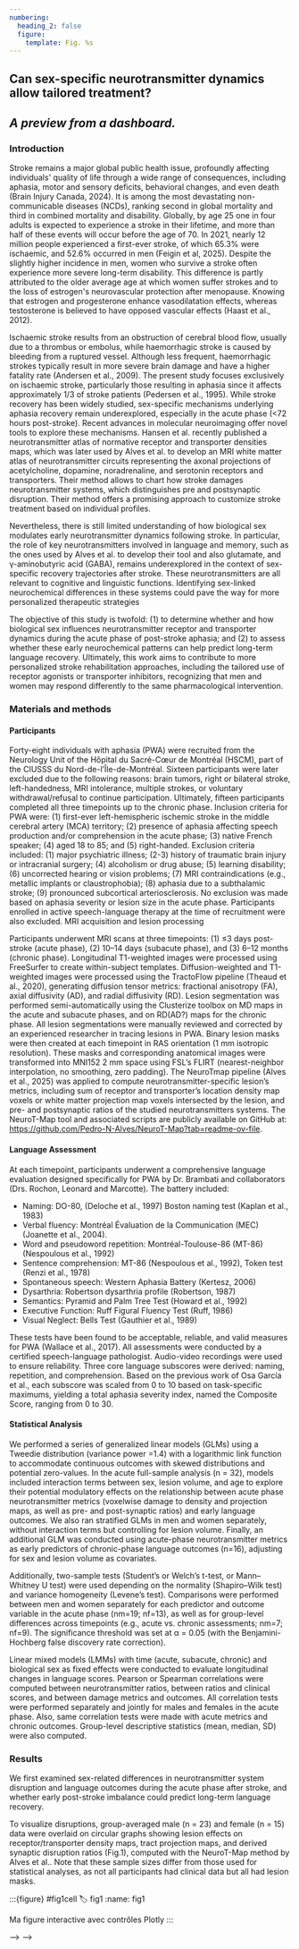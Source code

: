 ```yaml
---
numbering:
  heading_2: false
  figure:
    template: Fig. %s
---
```


## Can sex-specific neurotransmitter dynamics allow tailored treatment? 

## *A preview from a dashboard.*

### Introduction

Stroke remains a major global public health issue, profoundly affecting individuals' quality of life through a wide range of consequences, including aphasia, motor and sensory deficits, behavioral changes, and even death (Brain Injury Canada, 2024). It is among the most devastating non-communicable diseases (NCDs), ranking second in global mortality and third in combined mortality and disability. Globally, by age 25 one in four adults is expected to experience a stroke in their lifetime, and more than half of these events will occur before the age of 70. In 2021, nearly 12 million people experienced a first-ever stroke, of which 65.3% were ischaemic, and 52.6% occurred in men (Feigin et al, 2025). Despite the slightly higher incidence in men, women who survive a stroke often experience more severe long-term disability. This difference is partly attributed to the older average age at which women suffer strokes and to the loss of estrogen's neurovascular protection after menopause. Knowing that estrogen and progesterone enhance vasodilatation effects, whereas testosterone is believed to have opposed vascular effects (Haast et al., 2012).

Ischaemic stroke results from an obstruction of cerebral blood flow, usually due to a thrombus or embolus, while haemorrhagic stroke is caused by bleeding from a ruptured vessel. Although less frequent, haemorrhagic strokes typically result in more severe brain damage and have a higher fatality rate (Andersen et al., 2009). The present study focuses exclusively on ischaemic stroke, particularly those resulting in aphasia since it affects approximately 1/3 of stroke patients (Pedersen et al., 1995). While stroke recovery has been widely studied, sex-specific mechanisms underlying aphasia recovery remain underexplored, especially in the acute phase (<72 hours post-stroke). 
Recent advances in molecular neuroimaging offer novel tools to explore these mechanisms. Hansen et al. recently published a neurotransmitter atlas of normative receptor and transporter densities maps, which was later used by Alves et al. to develop an MRI white matter atlas of neurotransmitter circuits representing the axonal projections of acetylcholine, dopamine, noradrenaline, and serotonin receptors and transporters. Their method allows to chart how stroke damages neurotransmitter systems, which distinguishes pre and postsynaptic disruption. Their method offers a promising approach to customize stroke treatment based on individual profiles.

Nevertheless, there is still limited understanding of how biological sex modulates early neurotransmitter dynamics following stroke. In particular, the role of key neurotransmitters involved in language and memory, such as the ones used by Alves et al. to develop their tool and also glutamate, and γ-aminobutyric acid (GABA), remains underexplored in the context of sex-specific recovery trajectories after stroke. These neurotransmitters are all relevant to cognitive and linguistic functions. Identifying sex-linked neurochemical differences in these systems could pave the way for more personalized therapeutic strategies

The objective of this study is twofold: (1) to determine whether and how biological sex influences neurotransmitter receptor and transporter dynamics during the acute phase of post-stroke aphasia; and (2) to assess whether these early neurochemical patterns can help predict long-term language recovery. Ultimately, this work aims to contribute to more personalized stroke rehabilitation approaches, including the tailored use of receptor agonists or transporter inhibitors, recognizing that men and women may respond differently to the same pharmacological intervention.

### Materials and methods

#### Participants

Forty-eight individuals with aphasia (PWA) were recruited from the Neurology Unit of the Hôpital du Sacré-Cœur de Montréal (HSCM), part of the CIUSSS du Nord-de-l’Île-de-Montréal. Sixteen participants were later excluded due to the following reasons: brain tumors, right or bilateral stroke, left-handedness, MRI intolerance, multiple strokes, or voluntary withdrawal/refusal to continue participation. Ultimately, fifteen participants completed all three timepoints up to the chronic phase.
Inclusion criteria for PWA were: (1) first-ever left-hemispheric ischemic stroke in the middle cerebral artery (MCA) territory; (2) presence of aphasia affecting speech production and/or comprehension in the acute phase; (3) native French speaker; (4) aged 18 to 85; and (5) right-handed. Exclusion criteria included: (1) major psychiatric illness; (2-3) history of traumatic brain injury or intracranial surgery; (4) alcoholism or drug abuse; (5) learning disability; (6) uncorrected hearing or vision problems; (7) MRI contraindications (e.g., metallic implants or claustrophobia); (8) aphasia due to a subthalamic stroke; (9) pronounced subcortical arteriosclerosis. No exclusion was made based on aphasia severity or lesion size in the acute phase. Participants enrolled in active speech-language therapy at the time of recruitment were also excluded.
MRI acquisition and lesion processing

Participants underwent MRI scans at three timepoints: (1) ≤3 days post-stroke (acute phase), (2) 10–14 days (subacute phase), and (3) 6–12 months (chronic phase). Longitudinal T1-weighted images were processed using FreeSurfer to create within-subject templates. Diffusion-weighted and T1-weighted images were processed using the TractoFlow pipeline (Theaud et al., 2020), generating diffusion tensor metrics: fractional anisotropy (FA), axial diffusivity (AD), and radial diffusivity (RD).
Lesion segmentation was performed semi-automatically using the Clusterize toolbox on MD maps in the acute and subacute phases, and on RD(AD?) maps for the chronic phase. All lesion segmentations were manually reviewed and corrected by an experienced researcher in tracing lesions in PWA. Binary lesion masks were then created at each timepoint in RAS orientation (1 mm isotropic resolution). These masks and corresponding anatomical images were transformed into MNI152 2 mm space using FSL’s FLIRT (nearest-neighbor interpolation, no smoothing, zero padding). The NeuroTmap pipeline (Alves et al., 2025) was applied to compute neurotransmitter-specific lesion’s metrics, including sum of receptor and transporter’s location density map voxels or white matter projection map voxels intersected by the lesion, and pre- and postsynaptic ratios of the studied neurotransmitters systems. The NeuroT-Map tool and associated scripts are publicly available on GitHub at: https://github.com/Pedro-N-Alves/NeuroT-Map?tab=readme-ov-file. 

#### Language Assessment

At each timepoint, participants underwent a comprehensive language evaluation designed specifically for PWA by Dr. Brambati and collaborators (Drs. Rochon, Leonard and Marcotte). The battery included:

- Naming: DO-80, (Deloche et al., 1997) Boston naming test (Kaplan et al., 1983)
- Verbal fluency:  Montréal Évaluation de la Communication (MEC) (Joanette et al., 2004). 
- Word and pseudoword repetition: Montréal-Toulouse-86 (MT-86) (Nespoulous et al., 1992)
- Sentence comprehension: MT-86 (Nespoulous et al., 1992), Token test (Renzi et al., 1978)
- Spontaneous speech: Western Aphasia Battery (Kertesz, 2006)
- Dysarthria: Robertson dysarthria profile (Robertson, 1987)
- Semantics: Pyramid and Palm Tree Test (Howard et al., 1992)
- Executive Function: Ruff Figural Fluency Test (Ruff, 1986)
- Visual Neglect: Bells Test (Gauthier et al., 1989)

These tests have been found to be acceptable, reliable, and valid measures for PWA (Wallace et al., 2017). All assessments were conducted by a certified speech-language pathologist. Audio-video recordings were used to ensure reliability. Three core language subscores were derived: naming, repetition, and comprehension. Based on the previous work of Osa García et al., each subscore was scaled from 0 to 10 based on task-specific maximums, yielding a total aphasia severity index, named the Composite Score, ranging from 0 to 30.

#### Statistical Analysis 

We performed a series of generalized linear models (GLMs) using a Tweedie distribution (variance power =1.4) with a logarithmic link function to accommodate continuous outcomes with skewed distributions and potential zero-values. In the acute full-sample analysis (n = 32), models included interaction terms between sex, lesion volume, and age to explore their potential modulatory effects on the relationship between acute phase neurotransmitter metrics (voxelwise damage to density and projection maps, as well as pre- and post-synaptic ratios) and early language outcomes. We also ran stratified GLMs in men and women separately, without interaction terms but controlling for lesion volume. Finally, an additional GLM was conducted using acute-phase neurotransmitter metrics as early predictors of chronic-phase language outcomes (n=16), adjusting for sex and lesion volume as covariates.

Additionally, two-sample tests (Student’s or Welch’s t-test, or Mann–Whitney U test) were used depending on the normality (Shapiro–Wilk test) and variance homogeneity (Levene’s test). Comparisons were performed between men and women separately for each predictor and outcome variable in the acute phase (nm=19; nf=13), as well as for group-level differences across timepoints (e.g., acute vs. chronic assessments; nm=7; nf=9). The significance threshold was set at α = 0.05 (with the Benjamini-Hochberg false discovery rate correction).

Linear mixed models (LMMs) with time (acute, subacute, chronic) and biological sex as fixed effects were conducted to evaluate longitudinal changes in language scores. Pearson or Spearman correlations were computed between neurotransmitter ratios, between ratios and clinical scores, and between damage metrics and outcomes. All correlation tests were performed separately and jointly for males and females in the acute phase. Also, same correlation tests were made with acute metrics and chronic outcomes. Group-level descriptive statistics (mean, median, SD) were also computed.

### Results

We first examined sex-related differences in neurotransmitter system disruption and language outcomes during the acute phase after stroke, and whether early post-stroke imbalance could predict long-term language recovery.

To visualize disruptions, group-averaged male (n = 23) and female (n = 15) data were overlaid on circular graphs showing lesion effects on receptor/transporter density maps, tract projection maps, and derived synaptic disruption ratios (Fig.1), computed with the NeuroT-Map method by Alves et al.. Note that these sample sizes differ from those used for statistical analyses, as not all participants had clinical data but all had lesion masks.

:::{figure} #fig1cell
:label: fig1
:name: fig1

Ma figure interactive avec contrôles Plotly
:::


<!-- [Voir Figure 1 interactive] https://mybinder.org/v2/gh/moranebienvenu/stroke_article/tree/main/HEAD?urlpath=%2Fdoc%2Ftree%2Fcontent%2Ffigure_1.ipynb -->

<!-- [](https://doi.org/10.31219/osf.io/h89js) -->
<!-- :::{figure} static/banner.jpg -->

<!-- A funny take on the difference between articles with code and articles from code.
:::

Let's see how directives work with a simple example by rendering a video from an external source:

:::{iframe} https://cdn.curvenote.com/0191bd75-1494-72f5-b48a-a0aaad296e4c/public/links-8237f1bb937ea247c2875ad14e560512.mp4
:label: figvid
:width: 100%

Video reused from [mystmd.org](https://mystmd.org) (CC-BY-4.0, [source](https://mystmd.org/guide)).
:::

Yet, the main purpose of this article is to not to showcase all the [authoring tools](https://mystmd.org/guide/typography) available in MyST Markdown, but rather to provide a simple template to get you started with your own article to publish on NeuroLibre.


:::{seealso}
You can refer to the [MyST Guide](https://mystmd.org/guide/typography) to see all the cool stuff you can do with MyST Markdown, such as creating a `mermaid` diagram like this:


Or you can see how hover-over links work for [wikipedia sources](https://en.wikipedia.org/wiki/Wikipedia#:~:text=Wikipedia%20is%20a%20free%20content,and%20the%20wiki%20software%20MediaWiki.) and cross references figures (e.g., [Fig. %sf](#fig1), [Figure %sf](#fig2), [Video %sf](#figvid)).
:::

Typically, when publishing an article following the traditional route, you would write your article in a word processor where you need to deal with the generation of figures, tables etc. elsewhere, and then bring them together in the final document manually. This eventually leads to a cluttered set of files, code, dependencies, and even data that are hard to manage in the long run. If you've been publishing articles for a while, you probably know what we are talking about:

> Where is the endnote reference folder I used for this article? -->

<!-- > What is the name of the script I used to generate the second figure? This script has the title `fig_2_working.py` and is in the  `karakuzu_et_al_2016_mrm` folder, but it does not seem to be the one that generated the figure... --> -->

<!-- > I cannot create the same runtime environment that I used for this analysis in my current project because `python 3.8` is not available in the current distribution of Anaconda... It is so tricky to get this running on my new computer...

MyST Markdown offers a powerful solution to this by allowing you to create an article ✨from code✨, linking all the pieces of your executable and narrative content together in the body of this one document: your canvas.

:::{figure} https://cdn.curvenote.com/0191bd75-1494-72f5-b48a-a0aaad296e4c/public/reuse-jupyter-output-2e6bfa91772dbb6bbc022dc6aee80d2b.webp
:label: fig0

An article with two figures created in Jupyter Notebooks. Each figure can be labeled directly in the notebook and reused in any other page directly.

Figure reused from [mystmd.org](https://mystmd.org) (CC-BY-4.0, [source](https://mystmd.org/guide/reuse-jupyter-outputs#reuse-jupyter-outputs)).
:::

 -->

<!-- For example, the following figure is the output of the `content/fig_1.ipynb` notebook:

:::{figure} #fig1cell
:label: fig1

An example of a figure generated from a Jupyter Notebook that lives in the `content` folder of this repository. Check `content/figure_1.ipynb` to see how this figure was generated and where the label `#fig1cell` is defined.
:::

Here is another figure generated from another notebook:

:::{figure} #fig2cell
:label: fig2

An example of a figure generated from a Jupyter Notebook that lives in the `content` folder of this repository.  Check `content/figure_2.md` to see how this figure was generated and where the label `#fig2cell` is defined.
:::

Both interactive, cool right! All your assets are centralized in this one document, which ideally lives in a GitHub repository. You may forget what you did, but your commit history will be there to remind you.

## NeuroLibre and MyST Markdown

NeuroLibre is a reproducible preprint publisher that makes it a seamless experience to publish preprints written in MyST Markdown, and commits to the long term preservation of the content, runtime, data, and the functionality of the code.

:::{seealso}
You can refer to [this blogpost](https://conp.ca/about-neurolibre/#:~:text=NeuroLibre%20is%20a%20platform%20for,articles%2C%20tutorials%2C%20and%20reports) for more information about NeuroLibre.
:::

### Data

Unless your preprint does not include any output that requires computational resources, you typically need to provide a set of inputs to supplement the generation of the assets in your article. The type and size of the data can vary greatly from one article to another, from a `50KB` excel spreadsheet to a `2GB` neuroimaging dataset of brain images.

The only requirement is that the data must be publicly available to be accessed by NeuroLibre. To specify your data dependencies, you can provide a `binder/data_requirement.json` file in the root of your repository, with the following structure:

```json
{
  { "src": "https://drive.google.com/uc?id=1hOohYO0ifFD-sKN_KPPXOgdQpNQaThiJ",
  "dst": "../data",
  "projectName": "neurolibre-demo-dataset"
  }
}
```

:::{note}
The above configuration specifies that the data will be downloaded from Google Drive and placed in and saved in a `data/neurolibre-demo-dataset` at the root of your repository. The `dst` field indicates `../data` as the root of the repository is one directory up from the `binder` directory where the `data_requirement.json` file is located.

Even when the `dst` field is specified differently, NeuroLibre will always mount the data in the `data` folder at the root of your repository. We recommend you to follow the same convention while working locally and to remember to `.gitignore` the `data` folder!
:::

:::{seealso}
You can refer to [this documentation](https://docs.neurolibre.org/en/latest/STRUCTURE.html#the-binder-folder-data) for more information about the `binder/data_requirement.json` file and the available options to specify your data dependencies.
:::

#### How can I get NeuroLibre to cache my data dependencies? 

You can use [this issue template](https://github.com/neurolibre/info/issues/new?assignees=agahkarakuzu&labels=DOWNLOAD&projects=&template=data_cache.md&title=) to request the caching of your data dependencies.

### Code 

NeuroLibre follows the [reproducible runtime environment specification (REES)](https://repo2docker.readthedocs.io/en/latest/specification.html) to define a runtime environment for your preprint. Any programming language supported by Project Jupyter (e.g. python, R, julia, etc.) can be used to create your executable content, where you place necessary [BinderHub configuration files](https://mybinder.readthedocs.io/en/latest/using/config_files.html#config-files) in the `binder` folder.

#### How much computational resources are available and for how long my notebooks can run to generate the outputs?

For each preprint, we guarantee a minimum of 1 CPU core and 4 GB of RAM (8GB maximum), and a maximum of 1 hours of runtime to execute all the notebooks in the `content` folder.

> Do you really want someone to run your code for 1 hour? Probably not.

Even though long-running code cells may be of interest to interactive tutorials, a reader who is interested in reproducing your Figure would be less likely to wait for more than a few minutes for the outputs to be generated. This is why we encourage you to create notebooks that can be run in the "attention span" of a reader.

### Preview your preprint

#### Locally

It is always a good practice to be able to build your MyST article locally before publishing it to NeuroLibre. If you install MyST as described [here](https://mystmd.org/guide/installing), in a virtual environment that has all your code dependencies installed, you can build your myst article:

```bash
cd path/to/your/repo
myst build --execute --html
```

:::{note}
NeuroLibre also supports Jupyter Book for publishing preprints. You can refer to [this documentation](https://jupyterbook.org/en/stable/intro.html) to find out more about it. However, as of late 2024, MyST is our recommended route for writing preprints.
:::

#### Roboneuro preview service

If you have a data dependency and have NeuroLibre cached it for you, you can start using the Roboneuro preview service to build your preprint: https://robo.neurolibre.org

#### Technical screening

Once you submit your preprint to NeuroLibre, our team will perform a technical screening to ensure that your preprint can be built successfully. This is to make sure that your preprint is in line with our guidelines and to avoid any issues that may arise during the build process.

You can visit our technical screening repository [neurolibre/neurolibre-reviews](https://github.com/neurolibre/neurolibre-reviews/issues) to see examples of this process.

### After your preprint is published

We archive all the reproducibility assets of your preprint on Zenodo and link those objects to your reproducible preprint that is assigned a DOI and indexed by [Crossref](https://www.crossref.org/) (also by Google Scholar, Researchgate, and other platforms that use Crossref metadata).

Your preprint can be found, cited, and more importantly, reproduced by any interested reader, and that includes you (probably a few years after you published your preprint)!

### Is the idea of wanting to publish a dashboard with your preprint too crazy?

Absolutely not! We encourage you to publish your dashboard alongside your preprint to showcase your results in the best way possible.

:::: {admonition} An interactive dashboard developed with R Shiny
:class: tip
:::{iframe} https://shinybrain.db.neurolibre.org
:width: 100%
:label: intdashboard
:align: center

MRShiny Brain interactive dashboard at [https://shinybrain.db.neurolibre.org](https://shinybrain.db.neurolibre.org)
:::
::::

:::: {admonition} An award-winning dashboard developed using Plotly Dash
:class: tip
:::{iframe} https://rrsg2020.db.neurolibre.org/
:width: 100%
:label: intdashboard2
:align: center

ISMRM RRSG 2020 interactive dashboard at [https://rrsg2020.db.neurolibre.org/](https://rrsg2020.db.neurolibre.org/)
:::
::::

These dashboards [](#intdashboard) and [](#intdashboard2) are embedded in their respective NeuroLibre preprints! If you are interested in publishing your own dashboard with NeuroLibre, please open an issue using [this template](https://github.com/neurolibre/info/issues/new?assignees=agahkarakuzu&labels=dashboard&projects=&template=new_dashboard.md&title=%5BNEW+DASHBOARD%5D).

If you have any questions or need further assistance, please reach out to us at `info@neurolibre.org`. --> -->
